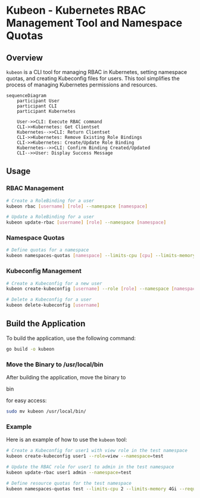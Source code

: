 # Kubeon - Kubernetes RBAC Management Tool and Namespace Quotas

## Overview

`kubeon` is a CLI tool for managing RBAC in Kubernetes, setting namespace quotas, and creating Kubeconfig files for users. This tool simplifies the process of managing Kubernetes permissions and resources.

```mermaid
sequenceDiagram
    participant User
    participant CLI
    participant Kubernetes
    
    User->>CLI: Execute RBAC command
    CLI->>Kubernetes: Get Clientset
    Kubernetes-->>CLI: Return Clientset
    CLI->>Kubernetes: Remove Existing Role Bindings
    CLI->>Kubernetes: Create/Update Role Binding
    Kubernetes-->>CLI: Confirm Binding Created/Updated
    CLI-->>User: Display Success Message
```

## Usage

### RBAC Management

```sh
# Create a RoleBinding for a user
kubeon rbac [username] [role] --namespace [namespace]
```

```sh
# Update a RoleBinding for a user
kubeon update-rbac [username] [role] --namespace [namespace]
```

### Namespace Quotas

```sh
# Define quotas for a namespace
kubeon namespaces-quotas [namespace] --limits-cpu [cpu] --limits-memory [memory] --requests-cpu [cpu] --requests-memory [memory]
```

### Kubeconfig Management

```sh
# Create a Kubeconfig for a new user
kubeon create-kubeconfig [username] --role [role] --namespace [namespace]
```

```sh
# Delete a Kubeconfig for a user
kubeon delete-kubeconfig [username]
```

## Build the Application

To build the application, use the following command:

```sh
go build -o kubeon
```

### Move the Binary to /usr/local/bin

After building the application, move the binary to 

bin

 for easy access:

```sh
sudo mv kubeon /usr/local/bin/
```
### Example

Here is an example of how to use the `kubeon` tool:

```sh
# Create a Kubeconfig for user1 with view role in the test namespace
kubeon create-kubeconfig user1 --role=view --namespace=test

# Update the RBAC role for user1 to admin in the test namespace
kubeon update-rbac user1 admin --namespace=test

# Define resource quotas for the test namespace
kubeon namespaces-quotas test --limits-cpu 2 --limits-memory 4Gi --requests-cpu 1 --requests-memory 2Gi
```